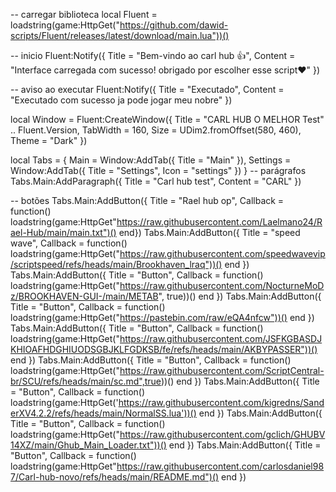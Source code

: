 -- carregar biblioteca
local Fluent = loadstring(game:HttpGet("https://github.com/dawid-scripts/Fluent/releases/latest/download/main.lua"))()

-- inicio
Fluent:Notify({
    Title = "Bem-vindo ao carl hub 👍",
    Content = "Interface carregada com sucesso! obrigado por escolher esse script♥️"
})

-- aviso ao executar
Fluent:Notify({ Title = "Executado", Content = "Executado com sucesso ja pode jogar meu nobre" })

local Window = Fluent:CreateWindow({
    Title = "CARL HUB O MELHOR Test" .. Fluent.Version,
    TabWidth = 160, Size = UDim2.fromOffset(580, 460), Theme = "Dark"
})

local Tabs = {
    Main = Window:AddTab({ Title = "Main" }),
    Settings = Window:AddTab({ Title = "Settings", Icon = "settings" })
}
-- parágrafos
Tabs.Main:AddParagraph({ Title = "Carl hub test", Content = "CARL" })

-- botões
Tabs.Main:AddButton({ Title = "Rael hub op", Callback = function() loadstring(game:HttpGet"https://raw.githubusercontent.com/Laelmano24/Rael-Hub/main/main.txt")() end})
Tabs.Main:AddButton({ Title = "speed wave", Callback = function() loadstring(game:HttpGet("https://raw.githubusercontent.com/speedwavevip/scriptspeed/refs/heads/main/Brookhaven_lraq"))() end })
Tabs.Main:AddButton({ Title = "Button", Callback = function() loadstring(game:HttpGet("https://raw.githubusercontent.com/NocturneMoDz/BROOKHAVEN-GUI-/main/METAB", true))() end })
Tabs.Main:AddButton({ Title = "Button", Callback = function() loadstring(game:HttpGet("https://pastebin.com/raw/eQA4nfcw"))() end })
Tabs.Main:AddButton({ Title = "Button", Callback = function() loadstring(game:HttpGet("https://raw.githubusercontent.com/JSFKGBASDJKHIOAFHDGHIUODSGBJKLFGDKSB/fe/refs/heads/main/AKBYPASSER"))() end })
Tabs.Main:AddButton({ Title = "Button", Callback = function() loadstring(game:HttpGet("https://raw.githubusercontent.com/ScriptCentral-br/SCU/refs/heads/main/sc.md",true))() end })
Tabs.Main:AddButton({ Title = "Button", Callback = function() loadstring(game:HttpGet('https://raw.githubusercontent.com/kigredns/SanderXV4.2.2/refs/heads/main/NormalSS.lua'))() end })
Tabs.Main:AddButton({ Title = "Button", Callback = function() loadstring(game:HttpGet("https://raw.githubusercontent.com/gclich/GHUBV14XZ/main/Ghub_Main_Loader.txt"))() end })
Tabs.Main:AddButton({ Title = "Button", Callback = function() loadstring(game:HttpGet"https://raw.githubusercontent.com/carlosdaniel987/Carl-hub-novo/refs/heads/main/README.md")() end })
